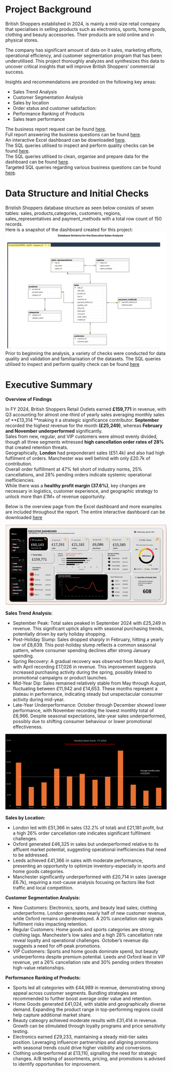 # Project Background
British Shoppers established in 2024, is mainly a mid-size retail company that specialises in selling products such as electronics, sports, home goods, clothing and beauty accessories. Their products are sold online and in physical stores. 

The company has significant amount of data on it sales, marketing efforts, operational efficiency, and customer segmentation program that has been underutilised. This project thoroughly analyzes and synthesizes
this data to uncover critical insights that will improve British Shoppers' commercial success. 

Insights and recommendations are provided on the following key areas:
- Sales Trend Analysis    
- Customer Segmentation Analysis 
- Sales by location  
- Order status and customer satisfaction:  
- Performance Ranking of Products  
- Sales team performance 

The business report request can be found [here](https://github.com/OtKwesi/SalesAnalytics_BritainShoppers/blob/b58922b3fc808c211e38333b5bcdf1ce14fd0b62/Business%20Report%20Request.pdf).    
Full report answering the business questions can be found [here](https://github.com/OtKwesi/SalesAnalytics_BritainShoppers/blob/5a5a407c9a9db5439f9d96b0217488a72a55f23d/Final%20_Sales%20_Report.pdf).    
An interactive Excel dashboard can be downloaded [here](https://github.com/OtKwesi/SalesAnalytics_BritainShoppers/blob/2479ff793efda6ba97eef6637eaa754a36833a65/Sales_Dashboard.xlsx).    
The SQL queries utilised to inspect and perform quality checks can be found [here](https://github.com/OtKwesi/SalesAnalytics_BritainShoppers/blob/48a71fcac7b70b1c54e678200be5c85f16934bd1/SQL_Data_Inspection_and_Validation_Checks.pdf).    
The SQL queries utilised to clean, organise and prepare data for the dashboard can be found [here](https://github.com/OtKwesi/SalesAnalytics_BritainShoppers/blob/496dfd06733417c31896a589de1dc1203e30cbec/SQL_Data_Cleaning.pdf).   
Targeted SQL queries regarding various business questions can be found [here](https://github.com/OtKwesi/SalesAnalytics_BritainShoppers/blob/4927e29b299aa9b64df5e7c7f236f7ed53851da2/SQL_Business_Analysis_Queries.pdf).    


# Data Structure and Initial Checks
Bristish Shoppers database structure as seen below consists of seven tables: sales, products,categories, customers, regions, sales_representatives and payment_methods with a total row count of 150 records.  
Here is a snapshot of the dashboard created for this project:
![Schema Preview](https://github.com/OtKwesi/SalesAnalytics_BritainShoppers/blob/f8b152005d828b2678a70618c545baf617c0907f/SQL_Database_Schema_page%20(1).jpg)
Prior to beginning the analysis, a variety of checks were conducted for data quality and validation and familiarisation of the datasets. The SQL queries
utilised to inspect and perform quality check can be found [here](https://github.com/OtKwesi/SalesAnalytics_BritainShoppers/blob/748acc61a4378564ef3fe4583bc10460aa08c288/SQL_Data_Inspection_and_Validation_Checks.pdf)

# Executive Summary  
**Overview of Findings**    

In FY 2024, British Shoppers Retail Outlets earned **£159,771** in revenue, with Q3 accounting for almost one-third of yearly sales averaging monthly sales of **£13,314 **making it a strategic significance contributor. **September** recorded the highest revenue for the month **(£25,249)**, whereas **February and November underperformed** significantly.  
Sales from new, regular, and VIP customers were almost evenly divided, though all three segments witnessed **high cancellation order rates of 28%** that created retention threats.  
Geographically, **London** had preponderant sales (£51.4k) and also had high fulfilment of orders. Manchester was well behind with only £20.7k of contribution.  
Overall order fulfillment at 47% fell short of industry norms, 25% cancellations, and 28% pending orders indicate systemic operational inefficiencies.  
While there was a **healthy profit margin (37.6%)**, key changes are necessary in logistics, customer experience, and geographic strategy to unlock more than £1M+ of revenue opportunity.

Below is the overview page from the Excel dashboard and more examples are included throughout the report. The entire interactive dashboard can be downloaded [here](https://github.com/OtKwesi/SalesAnalytics_BritainShoppers/blob/2479ff793efda6ba97eef6637eaa754a36833a65/Sales_Dashboard.xlsx)  

![Dashboard Preview](https://github.com/OtKwesi/SalesAnalytics_BritainShoppers/blob/fd1352a12387adeba4f4b8e209a6eb813168307c/Dashboard.png)

**Sales Trend Analysis:**  
  
- September Peak: Total sales peaked in September 2024 with £25,249 in revenue. This significant uptick aligns with seasonal purchasing trends, potentially driven by early holiday shopping.  
- Post-Holiday Slump: Sales dropped sharply in February, hitting a yearly low of £8,639. This post-holiday slump reflects a common seasonal pattern, where consumer spending declines after strong January spending.  
- Spring Recovery: A gradual recovery was observed from March to April, with April recording £17,026 in revenue. This improvement suggests increased purchasing activity during the spring, possibly linked to promotional campaigns or product launches.
- Mid-Year Dip: Sales remained relatively stable from May through August, fluctuating between £11,942 and £14,653. These months represent a plateau in performance, indicating steady but unspectacular consumer activity during mid-year.
- Late-Year Underperformance: October through December showed lower performance, with November recording the lowest monthly total of £6,966. Despite seasonal expectations, late-year sales underperformed, possibly due to shifting consumer behaviour or lower promotional effectiveness.

![Dashboard Preview](https://github.com/OtKwesi/SalesAnalytics_BritainShoppers/blob/24b8d070b273f0e3adcf014e22c0b530c6313ca9/Avg_Monthly_Sales.png)  

**Sales by Location:**  

- London led with £51,366 in sales (32.2% of total) and £21,181 profit, but a high 26% order cancellation rate indicates significant fulfilment challenges.
- Oxford generated £46,325 in sales but underperformed relative to its affluent market potential, suggesting operational inefficiencies that need to be addressed.
- Leeds achieved £41,366 in sales with moderate performance, presenting an opportunity to optimize inventory-especially in sports and home goods categories.
- Manchester significantly underperformed with £20,714 in sales (average £6.7k), requiring a root-cause analysis focusing on factors like foot traffic and local competition.  

**Customer Segmentation Analysis:**    

- New Customers: Electronics, sports, and beauty lead sales; clothing underperforms. London generates nearly half of new customer revenue, while Oxford remains underdeveloped. A 20% cancellation rate signals fulfilment risks impacting retention.
- Regular Customers: Home goods and sports categories are strong; clothing lags. Manchester’s low sales and a high 28% cancellation rate reveal loyalty and operational challenges. October’s revenue dip suggests a need for off-peak promotions.
- VIP Customers: Sports and home goods dominate spend, but beauty underperforms despite premium potential. Leeds and Oxford lead in VIP revenue, yet a 26% cancellation rate and 30% pending orders threaten high-value relationships.
  
**Performance Ranking of Products:**  

- Sports led all categories with £44,989 in revenue, demonstrating strong appeal across customer segments. Bundling strategies are recommended to further boost average order value and retention.  
- Home Goods generated £41,024, with stable and geographically diverse demand. Expanding the product range in top-performing regions could help capture additional market share.  
- Beauty cateogry achieved moderate results with £31,414 in revenue. Growth can be stimulated through loyalty programs and price sensitivity testing.  
- Electronics earned £29,233, maintaining a steady mid-tier sales position. Leveraging influencer partnerships and aligning promotions with seasonal trends could drive higher visibility and conversions.
- Clothing underperformed at £13,110, signalling the need for strategic changes. A/B testing of assortments, pricing, and promotions is advised to identify opportunities for improvement.
